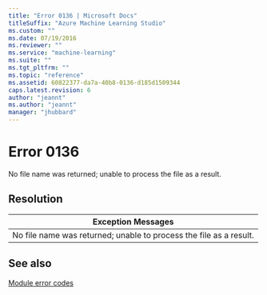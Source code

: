 ```yaml
---
title: "Error 0136 | Microsoft Docs"
titleSuffix: "Azure Machine Learning Studio"
ms.custom: ""
ms.date: 07/19/2016
ms.reviewer: ""
ms.service: "machine-learning"
ms.suite: ""
ms.tgt_pltfrm: ""
ms.topic: "reference"
ms.assetid: 60822377-da7a-40b8-0136-d185d1509344
caps.latest.revision: 6
author: "jeannt"
ms.author: "jeannt"
manager: "jhubbard"
---
```

# Error 0136  
 No file name was returned; unable to process the file as a result.  
  
## Resolution  
  
|Exception Messages|  
|------------------------|  
|No file name was returned; unable to process the file as a result.|  
  
## See also  
 [Module error codes](../machine-learning-module-error-codes.md)